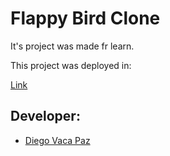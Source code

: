 <!DOCTYPE html>
<html>
<body>  
    <main>
    <h1>Flappy Bird Clone</h1>
    <p>It's project was made fr learn.</p>
    <p>This project was deployed in: </p>
    <a href="https://flappyforlearn.netlify.app/">Link</a>
        <br>
        <h2>Developer:</h2>
            <ul>
                <li><a href="https://github.com/diegovacapaz">Diego Vaca Paz</a></li>
            </ul>
    </main>        
</body>
</html>